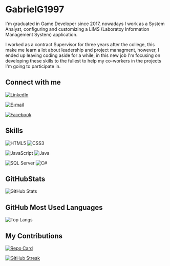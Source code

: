 # GabrielG1997

I'm graduated in Game Developer since 2017, nowadays I work as a System Analyst, configuring and customizing a LIMS (Laboratoy Information Management System) application.

I worked as a contract Supervisor for three years after the college, this make me learn a lot about leadership and project managment, however, I ended up leaving coding aside for a while, in this new job I'm focusing on developing these skills to the fullest to help my co-workers in the projects I'm going to participate in.

## Connect with me

[![LinkedIn](https://img.shields.io/badge/LinkedIn-000?style=for-the-badge&logo=linkedin&logoColor=0E76A8)](https://github.com/GabrielG1997/)

[![E-mail](https://img.shields.io/badge/Gmail-000?style=for-the-badge&logo=Gmail&logoColor=#3e65cf)](https://github.com/GabrielG1997/)

[![Facebook](https://img.shields.io/badge/Facebook-000?style=for-the-badge&logo=Facebook&logoColor=#3e65cf)](https://www.facebook.com/G.A.G.Gabriel.Alves.Guimaraes)

## Skills

![HTML5](https://img.shields.io/badge/HTML5-000?style=for-the-badge&logo=html5)
![CSS3](https://img.shields.io/badge/CSS3-000?style=for-the-badge&logo=css3&logoColor=264CE4)

![JavaScript](https://img.shields.io/badge/JavaScript-000?style=for-the-badge&logo=javascript)
![Java](https://img.shields.io/badge/Java-000?style=for-the-badge&logo=java)

![SQL Server](https://img.shields.io/badge/SQL_SERVER-000?style=for-the-badge&logo=SQL_SERVER)
![C#](https://img.shields.io/badge/Csharp-000?style=for-the-badge&logo=csharp&logoColor=00599C)

## GitHubStats

![GitHub Stats](https://github-readme-stats.vercel.app/api?username=GabrielG1997&theme=transparent&bg_color=000&border_color=FF500&show_icons=true&icon_color=7F00FF&title_color=FFF&text_color=FFF)

## GitHub Most Used Languages

![Top Langs](https://github-readme-stats-git-masterrstaa-rickstaa.vercel.app/api/top-langs/?username=GabrielG1997&bg_color=000&border_color=FF500&title_color=FFF&text_color=FFF)

## My Contributions

[![Repo Card](https://github-readme-stats.vercel.app/api/pin/?username=GabrielG1997&repo=dio-lab-open-source&bg_color=000&border_color=FF500&show_icons=true&icon_color=7F00FF&title_color=FFF&text_color=FFF)](https://github.com/GabrielG1997/dio-lab-open-source)

[![GitHub Streak](https://streak-stats.demolab.com?user=GabrielG1997&theme=great-gatsby&currStreakNum=F5F5F5&border=FFFFFF&ring=AC00BD&stroke=FFFFFF&fire=9F02BC&sideNums=EBEBEB&currStreakLabel=EBEBEB&sideLabels=EBEBEB&dates=6E6E6E)](https://git.io/streak-stats)
